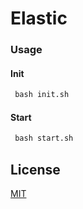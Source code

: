 # Elastic


### Usage

#### Init
```python
 bash init.sh
```

#### Start
```python
 bash start.sh
```

## License
[MIT](https://choosealicense.com/licenses/mit/)
